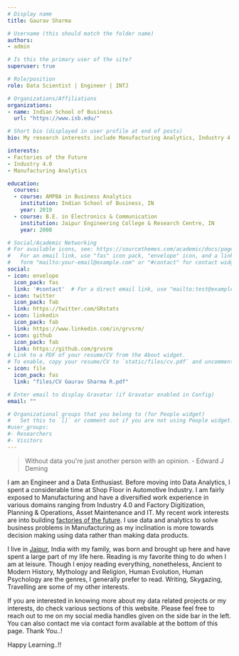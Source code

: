 ```yaml
---
# Display name
title: Gaurav Sharma

# Username (this should match the folder name)
authors:
- admin

# Is this the primary user of the site?
superuser: true

# Role/position
role: Data Scientist | Engineer | INTJ

# Organizations/Affiliations
organizations:
- name: Indian School of Business
  url: "https://www.isb.edu/"

# Short bio (displayed in user profile at end of posts)
bio: My research interests include Manufacturing Analytics, Industry 4.0 and Factory Digitization.

interests:
- Factories of the Future
- Industry 4.0
- Manufacturing Analytics

education:
  courses:
  - course: AMPBA in Business Analytics
    institution: Indian School of Business, IN
    year: 2019
  - course: B.E. in Electronics & Communication
    institution: Jaipur Engineering College & Research Centre, IN
    year: 2008

# Social/Academic Networking
# For available icons, see: https://sourcethemes.com/academic/docs/page-builder/#icons
#   For an email link, use "fas" icon pack, "envelope" icon, and a link in the
#   form "mailto:your-email@example.com" or "#contact" for contact widget.
social:
- icon: envelope
  icon_pack: fas
  link: '#contact'  # For a direct email link, use "mailto:test@example.org".
- icon: twitter
  icon_pack: fab
  link: https://twitter.com/GRstats
- icon: linkedin
  icon_pack: fab
  link: https://www.linkedin.com/in/grvsrm/
- icon: github
  icon_pack: fab
  link: https://github.com/grvsrm
# Link to a PDF of your resume/CV from the About widget.
# To enable, copy your resume/CV to `static/files/cv.pdf` and uncomment the lines below.
- icon: file
  icon_pack: fas
  link: "files/CV Gaurav Sharma R.pdf"

# Enter email to display Gravatar (if Gravatar enabled in Config)
email: ""

# Organizational groups that you belong to (for People widget)
#   Set this to `[]` or comment out if you are not using People widget.
#user_groups:
#- Researchers
#- Visitors
---
```

> Without data you're just another person with an opinion. 
>                                                         - Edward J Deming 

I am an Engineer and a Data Enthusiast. Before moving into Data Analytics, I spent a considerable time at Shop Floor in Automotive Industry. I am fairly exposed to Manufacturing and have a diversified work experience in various domains ranging from Industry 4.0 and Factory Digitization, Planning & Operations, Asset Maintenance and IT. My recent work interests are into building [factories of the future](https://www.effra.eu/sites/default/files/factories_of_the_future_2020_roadmap.pdf). I use data and analytics to solve business problems in Manufacturing as my inclination is more towards decision making using data rather than making data products.

I live in [Jaipur](http://www.tourism.rajasthan.gov.in/jaipur.html), India with my family, was born and brought up here and have spent a large part of my life here. Reading is my favorite thing to do when I am at leisure. Though I enjoy reading everything, nonetheless, Ancient to Modern History, Mythology and Religion, Human Evolution, Human Psychology are the genres, I generally prefer to read. Writing, Skygazing, Travelling are some of my other interests.

If you are interested in knowing more about my data related projects or my interests, do check various sections of this website. Please feel free to reach out to me on my social media handles given on the side bar in the left. You can also contact me via contact form available at the bottom of this page. Thank You..!

Happy Learning..!!
